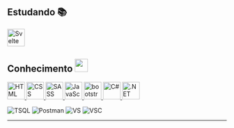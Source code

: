 
<h2>Estudando 📚</h2>
<a href="https://svelte.dev/docs" target="_blank">
  <img title="Svelte" src="https://cdn.worldvectorlogo.com/logos/svelte-1.svg" height="40" />
</a>


<h2>Conhecimento <img src="https://www.inventicons.com/uploads/iconset/1345/wm/512/Human-Brain-59.png" height="30px"></h2>
<a href="https://developer.mozilla.org/en-US/docs/Web/HTML" target="_blank">
  <img title="HTML" src="https://cdn.worldvectorlogo.com/logos/html-1.svg" height="40" />
</a>
<a href="https://developer.mozilla.org/en-US/docs/Web/CSS" target="_blank">
  <img title="CSS" src="https://cdn.worldvectorlogo.com/logos/css-3.svg" height="40" />
</a>
<a href="https://sass-lang.com/documentation/" target="_blank">
  <img title="SASS" src="https://cdn.worldvectorlogo.com/logos/sass-1.svg" height="40" />
</a>
<a href="https://developer.mozilla.org/en-US/docs/Web/JavaScript" target="_blank">
  <img title="JavaScript" src="https://cdn.worldvectorlogo.com/logos/logo-javascript.svg" height="40" />
</a>


<a href="https://getbootstrap.com/" target="_blank">
  <img title="bootstrap" src="https://cdn.worldvectorlogo.com/logos/bootstrap-5-1.svg" height="40" />
</a>
<a href="https://learn.microsoft.com/en-us/dotnet/csharp/" target="_blank">
  <img title="C#" src="https://cdn.worldvectorlogo.com/logos/c--4.svg" height="40" />
</a>
<a href="https://learn.microsoft.com/en-us/aspnet/core/?view=aspnetcore-7.0" target="_blank">
  <img title=".NET Core" src="https://upload.wikimedia.org/wikipedia/commons/e/ee/.NET_Core_Logo.svg" height="40" />
</a>


<p>
<img  alt="TSQL" src="https://img.shields.io/badge/-Microsoft SQL Server-2E3538?style=flat-square&logo=MicrosoftSQLServer&logoColor=white"/>
<img  alt="Postman" src="https://img.shields.io/badge/-Postman-FF6C37?style=flat-square&logo=Postman&logoColor=white"/>
<img  alt="VS" src="https://img.shields.io/badge/-VS IDE-5C2D91?style=flat-square&logo=Visual Studio&logoColor=white"/>
<img  alt="VSC" src="https://img.shields.io/badge/-VS Code-007ACC?style=flat-square&logo=Visual Studio Code&logoColor=white"/>
</p>  
<hr>
